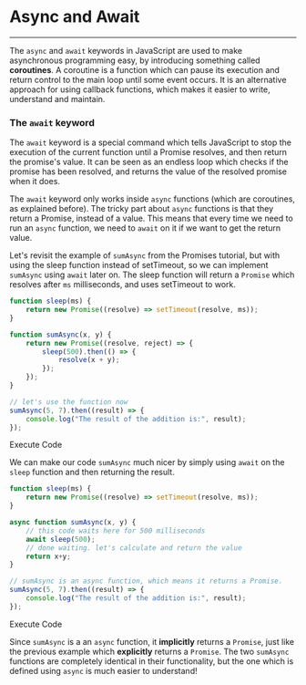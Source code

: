 # Async and Await

---

The `async` and `await` keywords in JavaScript are used to make asynchronous programming easy, by introducing something called **coroutines**. A coroutine is a function which can pause its execution and return control to the main loop until some event occurs. It is an alternative approach for using callback functions, which makes it easier to write, understand and maintain.

### The `await` keyword

The `await` keyword is a special command which tells JavaScript to stop the execution of the current function until a Promise resolves, and then return the promise's value. It can be seen as an endless loop which checks if the promise has been resolved, and returns the value of the resolved promise when it does.

The `await` keyword only works inside `async` functions (which are coroutines, as explained before). The tricky part about `async` functions is that they return a Promise, instead of a value. This means that every time we need to run an `async` function, we need to `await` on it if we want to get the return value.

Let's revisit the example of `sumAsync` from the Promises tutorial, but with using the sleep function instead of setTimeout, so we can implement `sumAsync` using `await` later on. The sleep function will return a `Promise` which resolves after `ms` milliseconds, and uses setTimeout to work.

```javascript
function sleep(ms) {
    return new Promise((resolve) => setTimeout(resolve, ms));
}

function sumAsync(x, y) {
    return new Promise((resolve, reject) => {
        sleep(500).then(() => {
            resolve(x + y);
        });
    });
}

// let's use the function now
sumAsync(5, 7).then((result) => {
    console.log("The result of the addition is:", result);
});
```

Execute Code

We can make our code `sumAsync` much nicer by simply using `await` on the `sleep` function and then returning the result.

```javascript
function sleep(ms) {
    return new Promise((resolve) => setTimeout(resolve, ms));
}

async function sumAsync(x, y) {
    // this code waits here for 500 milliseconds
    await sleep(500);
    // done waiting. let's calculate and return the value
    return x+y;
}

// sumAsync is an async function, which means it returns a Promise.
sumAsync(5, 7).then((result) => {
    console.log("The result of the addition is:", result);
});
```

Execute Code

Since `sumAsync` is a an `async` function, it **implicitly** returns a `Promise`, just like the previous example which **explicitly** returns a `Promise`. The two `sumAsync` functions are completely identical in their functionality, but the one which is defined using `async` is much easier to understand!